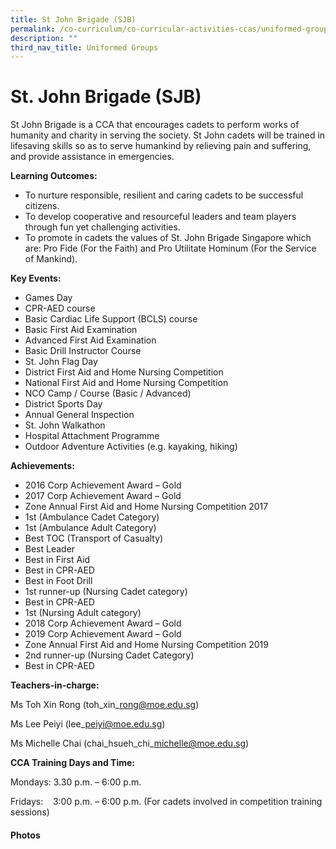 ```yaml
---
title: St John Brigade (SJB)
permalink: /co-curriculum/co-curricular-activities-ccas/uniformed-groups-st-johns-brigade/
description: ""
third_nav_title: Uniformed Groups
---
```

# **St. John Brigade (SJB)**

St John Brigade is a CCA that encourages cadets to perform works of humanity and charity in serving the society. St John cadets will be trained in lifesaving skills so as to serve humankind by relieving pain and suffering, and provide assistance in emergencies.

**Learning Outcomes:**

*   To nurture responsible, resilient and caring cadets to be successful citizens.
*   To develop cooperative and resourceful leaders and team players through fun yet challenging activities.
*   To promote in cadets the values of St. John Brigade Singapore which are: Pro Fide (For the Faith) and Pro Utilitate Hominum (For the Service of Mankind). 

**Key Events:**

*   Games Day
*   CPR-AED course
*   Basic Cardiac Life Support (BCLS) course
*   Basic First Aid Examination
*   Advanced First Aid Examination
*   Basic Drill Instructor Course
*   St. John Flag Day
*   District First Aid and Home Nursing Competition
*   National First Aid and Home Nursing Competition
*   NCO Camp / Course (Basic / Advanced)
*   District Sports Day
*   Annual General Inspection
*   St. John Walkathon
*   Hospital Attachment Programme
*   Outdoor Adventure Activities (e.g. kayaking, hiking)

**Achievements:**

*   2016 Corp Achievement Award – Gold
*   2017 Corp Achievement Award – Gold
*   Zone Annual First Aid and Home Nursing Competition 2017
*   1st (Ambulance Cadet Category)
*   1st (Ambulance Adult Category)
*   Best TOC (Transport of Casualty)
*   Best Leader
*   Best in First Aid
*   Best in CPR-AED
*   Best in Foot Drill
*   1st runner-up (Nursing Cadet category)
*   Best in CPR-AED
*   1st (Nursing Adult category)
*   2018 Corp Achievement Award – Gold
*   2019 Corp Achievement Award – Gold
*   Zone Annual First Aid and Home Nursing Competition 2019
*   2nd runner-up (Nursing Cadet Category)
*   Best in CPR-AED

**Teachers-in-charge:**

Ms Toh Xin Rong (toh\_xin\_rong@moe.edu.sg)

Ms Lee Peiyi (lee\_peiyi@moe.edu.sg)

Ms Michelle Chai (chai\_hsueh\_chi\_michelle@moe.edu.sg)

**CCA Training Days and Time:**

Mondays: 3.30 p.m. – 6:00 p.m.

Fridays:    3:00 p.m. – 6:00 p.m. (For cadets involved in competition training sessions)

#### Photos